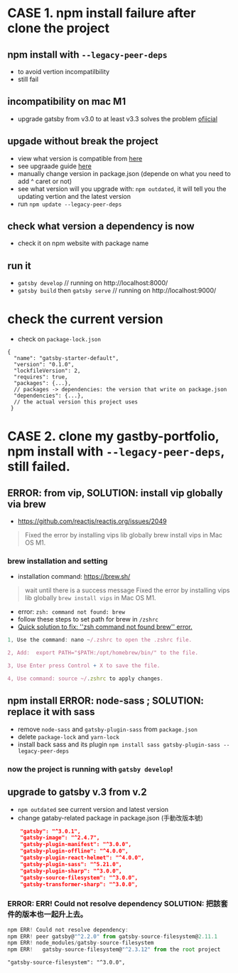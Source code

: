 # CASE 1. npm install failure after clone the project

## npm install with `--legacy-peer-deps`
- to avoid vertion incompatilbility
- still fail

## incompatibility on mac M1
- upgrade gatsby from v3.0 to at least v3.3 solves the problem [ofiicial](https://www.gatsbyjs.com/docs/reference/release-notes/v3.3/)

## upgade without break the project
- view what version is compatible from [here](https://www.gatsbyjs.com/docs/reference/release-notes/v3.3/)
- see upgraade guide [here](https://www.gatsbyjs.com/docs/reference/release-notes/upgrade-gatsby-and-dependencies/)
- manually change version in package.json (depende on what you need to add ^ caret or not)
- see what version will you upgrade with:
`npm outdated`, it will tell you the updating vertion and the latest version
- run `npm update --legacy-peer-deps`


## check what version a dependency is now 
- check it on npm website with package name

## run it 
- `gatsby develop`
// running on  http://localhost:8000/
- `gatsby build` then `gatsby serve`
// running on  http://localhost:9000/

# check the current version
- check on `package-lock.json`

```
{
  "name": "gatsby-starter-default",
  "version": "0.1.0",
  "lockfileVersion": 2,
  "requires": true,
  "packages": {...},
  // packages -> dependencies: the version that write on package.json
  "dependencies": {...},
  // the actual version this project uses
 }
 ```
 
# CASE 2. clone my gastby-portfolio, npm install with `--legacy-peer-deps`, still failed.
## ERROR: from vip, SOLUTION: install vip globally via brew
- https://github.com/reactjs/reactjs.org/issues/2049
> Fixed the error by installing vips lib globally brew install vips in Mac OS M1.

### brew installation and setting
- installation command: https://brew.sh/ 
> wait until there is a success message
> Fixed the error by installing vips lib globally `brew install vips` in Mac OS M1.

- error: `zsh: command not found: brew`
- follow these steps to set path for brew in `/zshrc`
- [Quick solution to fix: ''zsh command not found brew'' error.](https://ittutoria.net/question/quick-solution-to-fix-zsh-command-not-found-brew-error/)
```jsx
1, Use the command: nano ~/.zshrc to open the .zshrc file.

2, Add:  export PATH="$PATH:/opt/homebrew/bin/" to the file.

3, Use Enter press Control + X to save the file.

4, Use command: source ~/.zshrc to apply changes.
```

## npm install ERROR: node-sass ; SOLUTION: replace it with sass
- remove `node-sass` and `gatsby-plugin-sass` from `package.json`
- delete `package-lock` and `yarn-lock`
- install back sass and its plugin `npm install sass gatsby-plugin-sass --legacy-peer-deps`

### now the project is running with `gatsby develop`!


## upgrade to gatsby v.3 from v.2
- `npm outdated` see current version and latest version
- change gataby-related package in package.json (手動改版本號)

```json
    "gatsby": "^3.0.1",
    "gatsby-image": "^2.4.7",
    "gatsby-plugin-manifest": "^3.0.0",
    "gatsby-plugin-offline": "^4.0.0",
    "gatsby-plugin-react-helmet": "^4.0.0",
    "gatsby-plugin-sass": "^5.21.0",
    "gatsby-plugin-sharp": "^3.0.0",
    "gatsby-source-filesystem": "^3.0.0",
    "gatsby-transformer-sharp": "^3.0.0",
```

### ERROR:  ERR! Could not resolve dependency SOLUTION: 把該套件的版本也一起升上去。

```jsx
npm ERR! Could not resolve dependency:
npm ERR! peer gatsby@"^2.2.0" from gatsby-source-filesystem@2.11.1
npm ERR! node_modules/gatsby-source-filesystem
npm ERR!   gatsby-source-filesystem@"^2.3.12" from the root project
```
```
"gatsby-source-filesystem": "^3.0.0",
```







